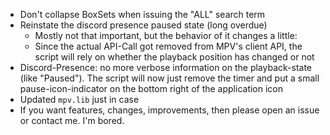 * Don't collapse BoxSets when issuing the "ALL" search term
* Reinstate the discord presence paused state (long overdue)
  * Mostly not that important, but the behavior of it changes a little:
  * Since the actual API-Call got removed from MPV's client API, the script will rely on whether the playback position has changed or not
* Discord-Presence: no more verbose information on the playback-state (like "Paused"). The script will now just remove the timer and put a small pause-icon-indicator on the bottom right of the application icon
* Updated `mpv.lib` just in case
* If you want features, changes, improvements, then please open an issue or contact me. I'm bored.
